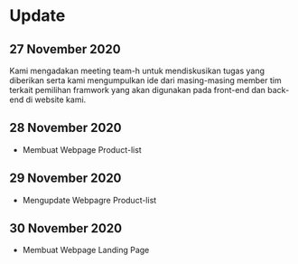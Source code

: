# Update

## 27 November 2020
Kami mengadakan meeting team-h untuk mendiskusikan tugas yang diberikan serta kami mengumpulkan ide dari masing-masing member tim terkait pemilihan framwork yang akan digunakan pada front-end dan back-end di website kami.

## 28 November 2020
* Membuat Webpage Product-list

## 29 November 2020
* Mengupdate Webpagre Product-list

## 30 November 2020
* Membuat Webpage Landing Page
